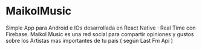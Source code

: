 # MaikolMusic
Simple App para Android e IOs desarrollada en React Native · Real Time con Firebase. Maikol Music es una red social para compartir opiniones y gustos sobre los Artistas mas importantes de tu país ( según Last Fm Api )
